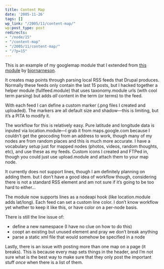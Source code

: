 ```yaml
---
title: Content Map
date: '2005-11-26'
tags: []
wp_link: "/2005/11/content-map/"
wp:post_type: post
redirects:
- "/node/15"
- "/content-map"
- "/2005/11/content-map/"
- "/?p=15"
---
```


This is an example of my googlemap module that I extended from [this module](http://drupal.org/node/29091) by [bjornarneson](http://choirgeek.com/).

It creates map points through parsing local RSS feeds that Drupal produces. Normally these feeds only contain the last 15 posts, but I hacked together a helper module (fullfeed.module) that uses taxonomy.module urls (with cool term parsing) but adds _all_ content in the term (or terms) to the feed.

With each feed I can define a custom marker (.png files I created and uploaded). The markers are all default size and shadow—this is limiting, but it’s a PITA to modify it.

The workflow for this is relatively easy. Pure latitude and longitude data is inputed via location.module—I grab it from maps.google.com because I couldn’t get the geocoding from an address to work, though many of my nodes are from random places and this is much more accurate. I have a vocabulary setup just for mapped nodes (photos, videos, random thoughts, etc), and use these as my feeds. Custom icons I created and FTPed in, though you could just use upload.module and attach them to your map node.

It currently does not support lines, though I am definitely planning on adding them. but I don’t have a good idea of workflow though, considering there is not a standard RSS element and am not sure if it’s going to be too hard to either…

The module now supports lines as a nodeapi hook (like location.module adds lat/long). Each feed can set a custom line color. I don’t know workflow yet whether to keep it like this, or have color on a per-node basis.

There is still the line issue of:

- define a new namespace (I have no clue on how to do this)
- coopt an existing but unused element and pray we don’t break anything
- parse a static xml file that would somehow be specified in a node

Lastly, there is an issue with posting more than one map on a page (it breaks). This is because every map sets things in the header, and I’m not sure what is the best way to make sure that they only post the important stuff _once_ when there is a list of them.
